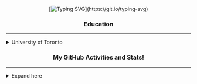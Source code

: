 <!-- 👋👋 stalkers, if you're reading this, you are probably on the source code of my profile's README :) -->

<div align="center">

[![Typing SVG](https://readme-typing-svg.demolab.com/?center=true&vCenter=true&lines=Hello!;I'm+Eric+Miao;Welcome+to+my+GitHub+profile!)](https://git.io/typing-svg)
</div>

<!-- Internship location LOGO no longer in use -->
<!--img src="https://upload.wikimedia.org/wikipedia/en/thumb/0/0f/Johnson_Controls.svg/1920px-Johnson_Controls.svg.png" alt="Johnson Controls" style="width:40%" /-->
<!-- Internship position no longer in use -->
<!--h3 align="center">:desktop_computer: DevOps Developer at JCI</h3-->

<h3 align="center">Education</h3>

------

<details>
<summary>University of Toronto</summary>
<img src="https://engsci.utoronto.ca/wp-content/uploads/2023/02/EngSci_Signature_655.svg" alt="University of Toronto Division of Engineering Science" style="width:60%" />
<!--h3 align="center">:school: University of Toronto</h3>
<h4 align="center">:mortar_board: Engineering Science</h4-->
<h4>:mag: Specialization in Machine Intelligence</h4>
</details>

<!-- Section Break -->

<h3 align="center">My GitHub Activities and Stats!</h3>

------

<details>
<summary>Expand here</summary>
<div align="center" valign="center">
<img src="https://github-readme-stats.vercel.app/api?username=MiaoE&hide=stars&show_icons=true&theme=algolia" /><img src="https://github-readme-stats.vercel.app/api/top-langs?username=MiaoE&layout=donut&size_weight=0.5&count_weight=0.5&theme=algolia&langs_count=6&hide=stata" />
</div>
</details>